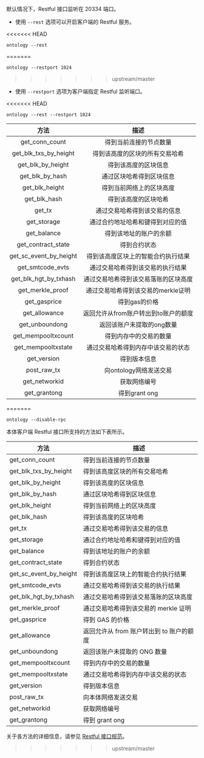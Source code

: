 
默认情况下，Restful 接口监听在 20334 端口。

- 使用 `--rest` 选项可以开启客户端的 Restful 服务。

<<<<<<< HEAD
```shell
ontology --rest
```
=======
  ```shell
  ontology --restport 1024
  ```
>>>>>>> upstream/master

- 使用 `--restport` 选项为客户端指定 Restful 监听端口。

<<<<<<< HEAD
```shell
ontology --rest --restport 1024
```

|          方法          |                 描述                 |
| :--------------------: | :----------------------------------: |
|     get_conn_count     |        得到当前连接的节点数量        |
| get_blk_txs_by_height  |    得到该高度的区块的所有交易哈希    |
|   get_blk_by_height    |         得到该高度的区块信息         |
|    get_blk_by_hash     |       通过区块哈希得到区块信息       |
|     get_blk_height     |       得到当前网络上的区块高度       |
|      get_blk_hash      |         得到该高度的区块哈希         |
|         get_tx         |     通过交易哈希得到该交易的信息     |
|      get_storage       |   通过合约地址哈希和键得到对应的值   |
|      get_balance       |        得到该地址的账户的余额        |
|   get_contract_state   |             得到合约状态             |
| get_sc_event_by_height |  得到该高度区块上的智能合约执行结果  |
|    get_smtcode_evts    |   通过交易哈希得到该交易的执行结果   |
| get_blk_hgt_by_txhash  | 通过交易哈希得到该交易落账的区块高度 |
|    get_merkle_proof    |  通过交易哈希得到该交易的merkle证明  |
|      get_gasprice      |            得到gas的价格             |
|     get_allowance      | 返回允许从from账户转出到to账户的额度 |
|     get_unboundong     |      返回该账户未提取的ong数量       |
|   get_mempooltxcount   |        得到内存中的交易的数量        |
|   get_mempooltxstate   |  通过交易哈希得到内存中该交易的状态  |
|      get_version       |             得到版本信息             |
|      post_raw_tx       |        向ontology网络发送交易        |
|     get_networkid      |            获取网络编号           |
|      get_grantong      |            得到grant ong             |
=======
  ```shell
  ontology --disable-rpc
  ```

本体客户端 Restful 接口所支持的方法如下表所示。

| 方法                   | 描述                                     |
| ---------------------- | ---------------------------------------- |
| get_conn_count         | 得到当前连接的节点数量                   |
| get_blk_txs_by_height  | 得到该高度区块的所有交易哈希             |
| get_blk_by_height      | 得到该高度的区块信息                     |
| get_blk_by_hash        | 通过区块哈希得到区块信息                 |
| get_blk_height         | 得到当前网络上的区块高度                 |
| get_blk_hash           | 得到该高度的区块哈希                     |
| get_tx                 | 通过交易哈希得到该交易的信息             |
| get_storage            | 通过合约地址哈希和键得到对应的值         |
| get_balance            | 得到该地址的账户的余额                   |
| get_contract_state     | 得到合约状态                             |
| get_sc_event_by_height | 得到该高度区块上的智能合约执行结果       |
| get_smtcode_evts       | 通过交易哈希得到该交易的执行结果         |
| get_blk_hgt_by_txhash  | 通过交易哈希得到该交易落账的区块高度     |
| get_merkle_proof       | 通过交易哈希得到该交易的 merkle 证明     |
| get_gasprice           | 得到 GAS 的价格                          |
| get_allowance          | 返回允许从 from 账户转出到 to 账户的额度 |
| get_unboundong         | 返回该账户未提取的 ONG 数量              |
| get_mempooltxcount     | 得到内存中的交易的数量                   |
| get_mempooltxstate     | 通过交易哈希得到内存中该交易的状态       |
| get_version            | 得到版本信息                             |
| post_raw_tx            | 向本体网络发送交易                       |
| get_networkid          | 获取网络编号                             |
| get_grantong           | 得到 grant ong                           |

关于各方法的详细信息，请参见 [Restful 接口规范](08-restful-specification.md)。

>>>>>>> upstream/master
